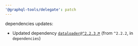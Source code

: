 ```yaml
---
'@graphql-tools/delegate': patch
---
```


dependencies updates: 

- Updated dependency [`dataloader@^2.2.3` ↗︎](https://www.npmjs.com/package/dataloader/v/2.2.3) (from `^2.2.2`, in `dependencies`)
